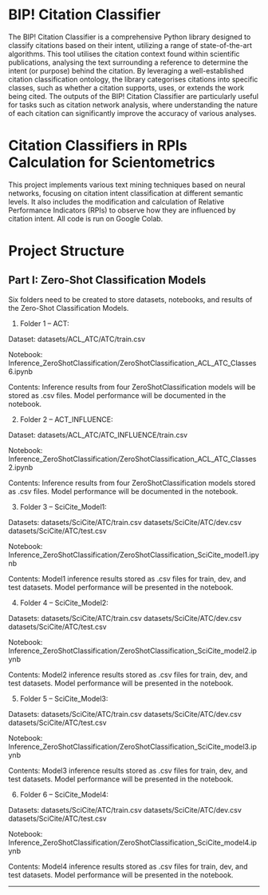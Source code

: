 # BIP! Citation Classifier

The BIP! Citation Classifier is a comprehensive Python library designed to classify citations based on their intent, utilizing a range of state-of-the-art algorithms. 
This tool utilises the citation context found within scientific publications, analysing the text surrounding a reference to determine the intent (or purpose) behind the citation. 
By leveraging a well-established citation classification ontology, the library categorises citations into specific classes, such as whether a citation supports, uses, or extends the work being cited.
The outputs of the BIP! Citation Classifier are particularly useful for tasks such as citation network analysis, where understanding the nature of each citation can significantly improve the accuracy of various analyses. 

# Citation Classifiers in RPIs Calculation for Scientometrics

This project implements various text mining techniques based on neural networks, focusing on citation intent classification at different semantic levels. It also includes the modification and calculation of Relative Performance Indicators (RPIs) to observe how they are influenced by citation intent. All code is run on Google Colab.

# Project Structure
## Part I: Zero-Shot Classification Models
Six folders need to be created to store datasets, notebooks, and results of the Zero-Shot Classification Models.

1. Folder 1 – ACT:

Dataset: datasets/ACL_ATC/ATC/train.csv

Notebook: Inference_ZeroShotClassification/ZeroShotClassification_ACL_ATC_Classes6.ipynb

Contents: Inference results from four ZeroShotClassification models will be stored as .csv files. Model performance will be documented in the notebook.

2. Folder 2 – ACT_INFLUENCE:

Dataset: datasets/ACL_ATC/ATC_INFLUENCE/train.csv

Notebook: Inference_ZeroShotClassification/ZeroShotClassification_ACL_ATC_Classes2.ipynb

Contents: Inference results from four ZeroShotClassification models stored as .csv files. Model performance will be documented in the notebook.

3. Folder 3 – SciCite_Model1:

Datasets:
datasets/SciCite/ATC/train.csv
datasets/SciCite/ATC/dev.csv
datasets/SciCite/ATC/test.csv

Notebook: Inference_ZeroShotClassification/ZeroShotClassification_SciCite_model1.ipynb

Contents: Model1 inference results stored as .csv files for train, dev, and test datasets. Model performance will be presented in the notebook.

4. Folder 4 – SciCite_Model2:

Datasets:
datasets/SciCite/ATC/train.csv
datasets/SciCite/ATC/dev.csv
datasets/SciCite/ATC/test.csv

Notebook: Inference_ZeroShotClassification/ZeroShotClassification_SciCite_model2.ipynb

Contents: Model2 inference results stored as .csv files for train, dev, and test datasets. Model performance will be presented in the notebook.

5. Folder 5 – SciCite_Model3:

Datasets:
datasets/SciCite/ATC/train.csv
datasets/SciCite/ATC/dev.csv
datasets/SciCite/ATC/test.csv

Notebook: Inference_ZeroShotClassification/ZeroShotClassification_SciCite_model3.ipynb

Contents: Model3 inference results stored as .csv files for train, dev, and test datasets. Model performance will be presented in the notebook.

6. Folder 6 – SciCite_Model4:

Datasets:
datasets/SciCite/ATC/train.csv
datasets/SciCite/ATC/dev.csv
datasets/SciCite/ATC/test.csv

Notebook: Inference_ZeroShotClassification/ZeroShotClassification_SciCite_model4.ipynb

Contents: Model4 inference results stored as .csv files for train, dev, and test datasets. Model performance will be presented in the notebook.

---
